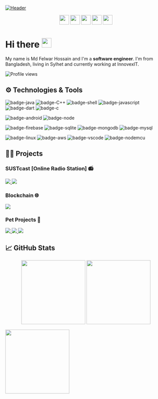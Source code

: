 

[![Header]()](https://github.com/delwar36)

<p align="center">
  <a href="https://www.linkedin.com/in/shuhan-mirza"><img height="30" src="https://i.imgur.com/nbDVVx2.png"></a>
  <a href="mailto:shuhan.mirza@gmail.com"><img height="30" src="https://i.imgur.com/78azQZd.png"></a>
  <a href="https://www.buymeacoffee.com/shuhanmirza"><img height="30" src="https://i.imgur.com/xfv1dZ5.png"></a>
  <a href="https://www.fb.com/shuhan.mirza"><img height="30" src="https://i.imgur.com/xZy8vkQ.png"></a>
  <a href="https://instagram.com/shuhan.mirza"><img height="30" src="https://i.imgur.com/DWeN4dR.png"></a>
</p>

# Hi there <img src="https://i.imgur.com/GNz3qCl.gif" width="30px">

My name is Md Felwar Hossain and I'm a **software engineer**. I'm from Bangladesh, living in Sylhet and currently working at InnovexIT.

![Profile views](https://gpvc.arturio.dev/delwar36)

## ⚙️ Technologies & Tools
<!-- yellow f6c819 , navy-blue 21223e white fffff -->
![badge-java](https://img.shields.io/badge/code-java-f6c819?style=for-the-badge&logo=java&logoColor=white&labelColor=21223e)
![badge-C++](https://img.shields.io/badge/code-python-f6c819?style=for-the-badge&logo=python&logoColor=white&labelColor=21223e)
![badge-shell](https://img.shields.io/badge/shell-bash-f6c819?style=for-the-badge&logo=gnu-bash&logoColor=white&labelColor=21223e)
![badge-javascript](https://img.shields.io/badge/code-javascript-f6c819?style=for-the-badge&logo=javascript&logoColor=white&labelColor=21223e)
![badge-dart](https://img.shields.io/badge/code-go_lang-f6c819?style=for-the-badge&logo=go&logoColor=white&labelColor=21223e)
![badge-c](https://img.shields.io/badge/code-arduino-f6c819?style=for-the-badge&logo=arduino&logoColor=white&labelColor=21223e)
<!-- 
![badge-cpp](https://img.shields.io/badge/language-c%2B%2B-blue?style=for-the-badge&logo=c%2B%2B)
-->
![badge-android](https://img.shields.io/badge/framework-android-f6c819?style=for-the-badge&logo=android&logoColor=white&labelColor=21223e)
![badge-node](https://img.shields.io/badge/framework-node_js-f6c819?style=for-the-badge&logo=npm&logoColor=white&labelColor=21223e)

![badge-firebase](https://img.shields.io/badge/database-firebase-f6c819?style=for-the-badge&logo=firebase&logoColor=white&labelColor=21223e)
![badge-sqlite](https://img.shields.io/badge/database-sqlite-f6c819?style=for-the-badge&logo=sqlite&logoColor=white&labelColor=21223e)
![badge-mongodb](https://img.shields.io/badge/database-postgresql-f6c819?style=for-the-badge&logo=postgresql&logoColor=white&labelColor=21223e)
![badge-mysql](https://img.shields.io/badge/database-mysql-f6c819?style=for-the-badge&logo=mysql&logoColor=white&labelColor=21223e)
  

<!--![badge-docker](https://img.shields.io/badge/tools-docker-f6c819?style=for-the-badge&logo=docker&logoColor=white&labelColor=21223e)-->
![badge-linux](https://img.shields.io/badge/os-linux-f6c819?style=for-the-badge&logo=linux&logoColor=white&labelColor=21223e)
![badge-aws](https://img.shields.io/badge/cloud-aws-f6c819?style=for-the-badge&logo=amazon&logoColor=white&labelColor=21223e)
![badge-vscode](https://img.shields.io/badge/editor-vscode-f6c819?style=for-the-badge&logo=visual-studio-code&logoColor=white&labelColor=21223e)
![badge-nodemcu](https://img.shields.io/badge/IOT-node_mcu-f6c819?style=for-the-badge&logo=arduino&logoColor=white&labelColor=21223e)


## 👨‍💻 Projects
### SUSTcast [Online Radio Station] 📻

<a align="center" href="https://github.com/sustcast/sustcast-core-v0">
  <img src="https://github-readme-stats.vercel.app/api/pin/?username=sustcast&repo=sustcast-core-v0&bg_color=21223e&title_color=f6c819&text_color=fff&icon_color=fff" />
</a>
<a align="center" href="https://github.com/sustcast/sustcast-android-app-v1">
  <img src="https://github-readme-stats.vercel.app/api/pin/?username=sustcast&repo=sustcast-android-app-v1&bg_color=21223e&title_color=f6c819&text_color=fff&icon_color=fff" />
</a>  

### Blockchain 🌐

<a align="center" href="https://github.com/fantastic007/vote.io">
  <img src="https://github-readme-stats.vercel.app/api/pin/?username=fantastic007&repo=vote.io&bg_color=21223e&title_color=f6c819&text_color=fff&icon_color=fff" />
</a>

<!-- probaho -->

### Pet Projects 🐾

<a align="center" href="https://github.com/shuhanmirza/sobjanta">
  <img src="https://github-readme-stats.vercel.app/api/pin/?username=shuhanmirza&repo=sobjanta&bg_color=21223e&title_color=f6c819&text_color=fff&icon_color=fff" />
</a>

<a align="center" href="https://github.com/shuhanmirza/High-Way-Driver">
  <img src="https://github-readme-stats.vercel.app/api/pin/?username=shuhanmirza&repo=High-Way-Driver&bg_color=21223e&title_color=f6c819&text_color=fff&icon_color=fff" />
</a>

<a align="center" href="https://github.com/darkhorse-lab/CryptoCurrency-Details-live-webapp">
  <img src="https://github-readme-stats.vercel.app/api/pin/?username=darkhorse-lab&repo=CryptoCurrency-Details-live-webapp&bg_color=21223e&title_color=f6c819&text_color=fff&icon_color=fff" />
</a>

<!--<a align="center" href="https://github.com/shuhanmirza/facebook_comment_automation">
  <img src="https://github-readme-stats.vercel.app/api/pin/?username=shuhanmirza&repo=facebook_comment_automation&bg_color=21223e&title_color=f6c819&text_color=fff&icon_color=fff" />
</a>-->

<!-- subsel.org -->


## &#x1f4c8; GitHub Stats

<p align="center" >
  <img  height="200" src="https://github-readme-stats.vercel.app/api/top-langs/?username=delwar36&hide=html,makefile&bg_color=21223e&title_color=f6c819&text_color=fff&count_private=true&langs_count=5" />

  <img height="200" src="https://github-readme-stats.vercel.app/api?username=delwar36&bg_color=21223e&title_color=f6c819&text_color=fff&show_icons=true&icon_color=fff&count_private=true" />
</p>

<!-- 
### wakatime stats
<img align="center" height="200" src="https://github-readme-stats.vercel.app/api/wakatime?username=delwar36&&bg_color=21223e&title_color=f6c819&text_color=fff&show_icons=true&icon_color=fff"/>
-->

<img align="center" height="200" src="https://github-profile-trophy.vercel.app/?username=delwar36&theme=gruvbox&row=2&margin-w=5&margin-h=5&count_private=true"/>

<!-- Resources -->
<!-- Icons: https://simpleicons.org/ -->
<!-- GitHub Stats: https://github.com/anuraghazra/github-readme-stats -->
<!-- Emojis: https://emojipedia.org/emoji/ -->
<!-- HTML Emojis: https://www.fileformat.info/index.htm -->
<!-- Shields: https://shields.io/ -->
<!-- Trophies: https://github.com/ryo-ma/github-profile-trophy -->
<!-- Awesome GitHub Profile README: https://github.com/abhisheknaiidu/awesome-github-profile-readme -->

